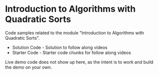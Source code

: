 # Introduction to Algorithms with Quadratic Sorts

Code samples related to the module "Introduction to Algorithms with Quadratic Sorts". 

* Solution Code - Solution to follow along videos
* Starter Code - Starter code chunks for follow along videos
  
Live demo code does not show up here, as the intent is to work and build the demo on your own.